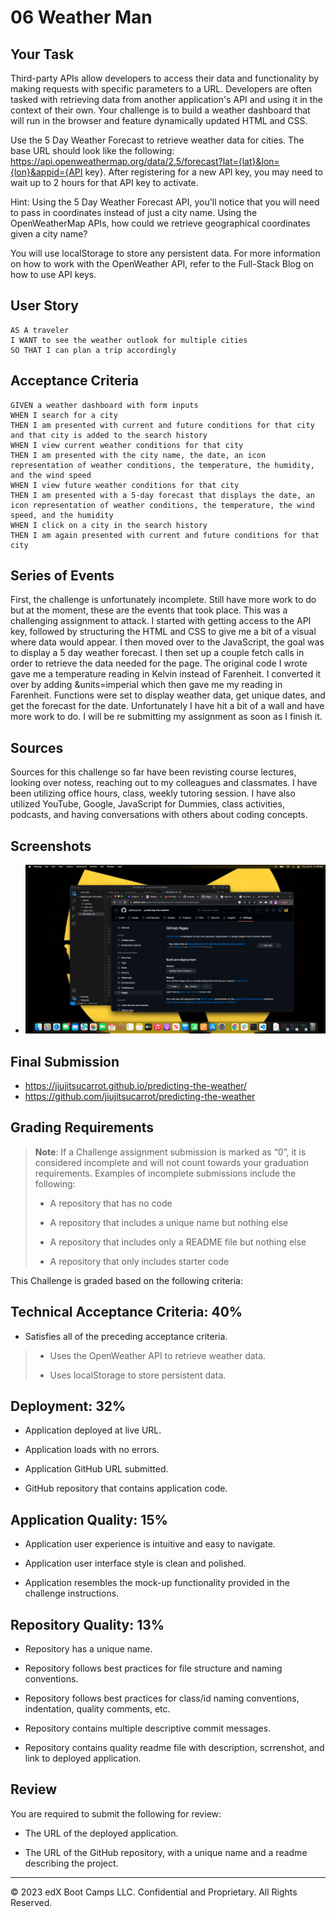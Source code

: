 # 06 Weather Man

## Your Task

Third-party APIs allow developers to access their data and functionality by making requests with specific parameters to a URL. Developers are often tasked with retrieving data from another application's API and using it in the context of their own. Your challenge is to build a weather dashboard that will run in the browser and feature dynamically updated HTML and CSS.

Use the 5 Day Weather Forecast to retrieve weather data for cities. The base URL should look like the following: https://api.openweathermap.org/data/2.5/forecast?lat={lat}&lon={lon}&appid={API key}. After registering for a new API key, you may need to wait up to 2 hours for that API key to activate.

Hint: Using the 5 Day Weather Forecast API, you'll notice that you will need to pass in coordinates instead of just a city name. Using the OpenWeatherMap APIs, how could we retrieve geographical coordinates given a city name?

You will use localStorage to store any persistent data. For more information on how to work with the OpenWeather API, refer to the Full-Stack Blog on how to use API keys.

## User Story

```
AS A traveler
I WANT to see the weather outlook for multiple cities
SO THAT I can plan a trip accordingly
```

## Acceptance Criteria

```
GIVEN a weather dashboard with form inputs
WHEN I search for a city
THEN I am presented with current and future conditions for that city and that city is added to the search history
WHEN I view current weather conditions for that city
THEN I am presented with the city name, the date, an icon representation of weather conditions, the temperature, the humidity, and the wind speed
WHEN I view future weather conditions for that city
THEN I am presented with a 5-day forecast that displays the date, an icon representation of weather conditions, the temperature, the wind speed, and the humidity
WHEN I click on a city in the search history
THEN I am again presented with current and future conditions for that city

```

## Series of Events

First, the challenge is unfortunately incomplete. Still have more work to do but at the moment, these are the events that took place. This was a challenging assignment to attack. I started with getting access to the API key, followed by structuring the HTML and CSS to give me a bit of a visual where data would appear. I then moved over to the JavaScript, the goal was to display a 5 day weather forecast. I then set up a couple fetch calls in order to retrieve the data needed for the page. The original code I wrote gave me a temperature reading in Kelvin instead of Farenheit. I converted it over by adding &units=imperial which then gave me my reading in Farenheit. Functions were set to display weather data, get unique dates, and get the forecast for the date. Unfortunately I have hit a bit of a wall and have more work to do. I will be re submitting my assignment as soon as I finish it. 



## Sources 

Sources for this challenge so far have been revisting course lectures, looking over notess, reaching out to my colleagues and classmates. I have been utilizing office hours, class, weekly tutoring session. I have also utilized YouTube, Google, JavaScript for Dummies, class activities, podcasts, and having conversations with others about coding concepts.


## Screenshots

* ![Alt text](<Screenshot 2023-07-27 at 11.46.53 PM (2).png>)

## Final Submission

* https://jiujitsucarrot.github.io/predicting-the-weather/
* https://github.com/jiujitsucarrot/predicting-the-weather

## Grading Requirements

> **Note**: If a Challenge assignment submission is marked as “0”, it is considered incomplete and will not count towards your graduation requirements. Examples of incomplete submissions include the following:
>
> * A repository that has no code
>
> * A repository that includes a unique name but nothing else
>
> * A repository that includes only a README file but nothing else
>
> * A repository that only includes starter code

This Challenge is graded based on the following criteria:

## Technical Acceptance Criteria: 40%

* Satisfies all of the preceding acceptance criteria.
>
> * Uses the OpenWeather API to retrieve weather data.
>
> * Uses localStorage to store persistent data.

## Deployment: 32%

* Application deployed at live URL.

* Application loads with no errors.

* Application GitHub URL submitted.

* GitHub repository that contains application code.

## Application Quality: 15%

* Application user experience is intuitive and easy to navigate.

* Application user interface style is clean and polished.

* Application resembles the mock-up functionality provided in the challenge instructions.

## Repository Quality: 13%

* Repository has a unique name.

* Repository follows best practices for file structure and naming conventions.

* Repository follows best practices for class/id naming conventions, indentation, quality comments, etc.

* Repository contains multiple descriptive commit messages.

* Repository contains quality readme file with description, scrrenshot, and link to deployed application.

## Review

You are required to submit the following for review:

* The URL of the deployed application.

* The URL of the GitHub repository, with a unique name and a readme describing the project.

---
© 2023 edX Boot Camps LLC. Confidential and Proprietary. All Rights Reserved.

